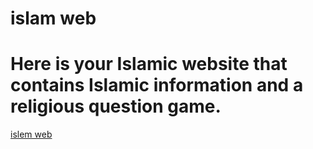 # islam web
<h1>Here is your Islamic website that contains Islamic information and a religious question game. </h1>
<a href="https://islemweb.netlify.app/">islem web</a>
